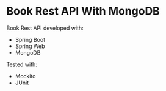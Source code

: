 # Book Rest API With MongoDB

Book Rest API developed with:
* Spring Boot
* Spring Web
* MongoDB

Tested with:
* Mockito
* JUnit